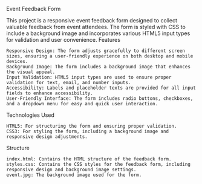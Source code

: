 Event Feedback Form

This project is a responsive event feedback form designed to collect valuable feedback from event attendees. The form is styled with CSS to include a background image and incorporates various HTML5 input types for validation and user convenience.
Features

    Responsive Design: The form adjusts gracefully to different screen sizes, ensuring a user-friendly experience on both desktop and mobile devices.
    Background Image: The form includes a background image that enhances the visual appeal.
    Input Validation: HTML5 input types are used to ensure proper validation for text, email, and number inputs.
    Accessibility: Labels and placeholder texts are provided for all input fields to enhance accessibility.
    User-Friendly Interface: The form includes radio buttons, checkboxes, and a dropdown menu for easy and quick user interaction.

Technologies Used

    HTML5: For structuring the form and ensuring proper validation.
    CSS3: For styling the form, including a background image and responsive design adjustments.

Structure

    index.html: Contains the HTML structure of the feedback form.
    styles.css: Contains the CSS styles for the feedback form, including responsive design and background image settings.
    event.jpg: The background image used for the form.
